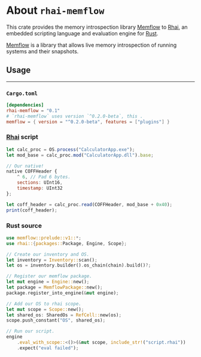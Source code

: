 # About `rhai-memflow`

This crate provides the memory introspection library [Memflow] to [Rhai], an embedded scripting language and evaluation engine for [Rust].

[Memflow] is a library that allows live memory introspection of running systems and their snapshots.

## Usage

-----

### `Cargo.toml`

```toml
[dependencies]
rhai-memflow = "0.1"
# `rhai-memflow` uses version `^0.2.0-beta`, this .
memflow = { version = "^0.2.0-beta", features = ["plugins"] }
```

### [Rhai] script

```js
let calc_proc = OS.process("CalculatorApp.exe");
let mod_base = calc_proc.mod("CalculatorApp.dll").base;

// Our native!
native COFFHeader {
    ^ 6, // Pad 6 bytes.
    sections: UInt16,
    timestamp: UInt32
};

let coff_header = calc_proc.read(COFFHeader, mod_base + 0x40);
print(coff_header);
```

### Rust source

```rust
use memflow::prelude::v1::*;
use rhai::{packages::Package, Engine, Scope};

// Create our inventory and OS.
let inventory = Inventory::scan();
let os = inventory.builder().os_chain(chain).build()?;

// Register our memflow package.
let mut engine = Engine::new();
let package = MemflowPackage::new();
package.register_into_engine(&mut engine);

// Add our OS to rhai scope.
let mut scope = Scope::new();
let shared_os: SharedOs = RefCell::new(os);
scope.push_constant("OS", shared_os);

// Run our script.
engine
    .eval_with_scope::<()>(&mut scope, include_str!("script.rhai"))
    .expect("eval failed");
```

[Memflow]: https://memflow.github.io/
[Rhai]: https://rhai.rs/
[Rust]: https://www.rust-lang.org/
